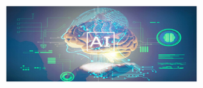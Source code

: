 <img align="right" alt="GIF" src="https://github.com/Artificial-Boy/Artificial-Boy/blob/main/images/Artificial-boy.jpg?raw=true" width="900" height="200" />

